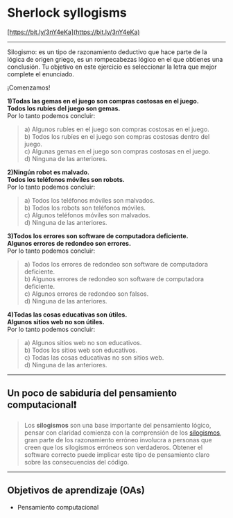 # Sherlock syllogisms

[https://bit.ly/3nY4eKa](https://bit.ly/3nY4eKa)
* * *

Silogismo: es un tipo de razonamiento deductivo que hace parte de la lógica de
origen griego, es un rompecabezas lógico en el que obtienes una conclusión.
Tu objetivo en este ejercicio es seleccionar la letra que mejor complete el
enunciado.

¡Comenzamos!

__1)Todas las gemas en el juego son compras costosas en el juego.  
Todos los rubíes del juego son gemas.__  
Por lo tanto podemos concluir:
> a) Algunos rubíes en el juego son compras costosas en el juego.  
> b) Todos los rubíes en el juego son compras costosas dentro del juego.  
> c) Algunas gemas en el juego son compras costosas en el juego.  
> d) Ninguna de las anteriores.

__2)Ningún robot es malvado.  
Todos los teléfonos móviles son robots.__  
Por lo tanto podemos concluir:
> a) Todos los teléfonos móviles son malvados.  
> b) Todos los robots son teléfonos móviles.  
> c) Algunos teléfonos móviles son malvados.  
> d) Ninguna de las anteriores.

__3)Todos los errores son software de computadora deficiente.  
Algunos errores de redondeo son errores.__  
Por lo tanto podemos concluir:
> a) Todos los errores de redondeo son software de computadora deficiente.  
> b) Algunos errores de redondeo son software de computadora deficiente.  
> c) Algunos errores de redondeo son falsos.  
> d) Ninguna de las anteriores.

__4)Todas las cosas educativas son útiles.  
Algunos sitios web no son útiles.__  
Por lo tanto podemos concluir:
> a) Algunos sitios web no son educativos.  
> b) Todos los sitios web son educativos.  
> c) Todas las cosas educativas no son sitios web.  
> d) Ninguna de las anteriores.
* * *

## Un poco de sabiduría del pensamiento computacional❗

>Los __silogismos__ son una base importante del pensamiento lógico, pensar
con claridad comienza con la comprensión de los [silogismos](https://es.wikipedia.org/wiki/Silogismo), gran parte de los
razonamiento erróneo involucra a personas que creen que los silogismos erróneos
son verdaderos.
Obtener el software correcto puede implicar este tipo de pensamiento claro sobre
las consecuencias del código.
* * *

## Objetivos de aprendizaje (OAs)

- Pensamiento computacional

